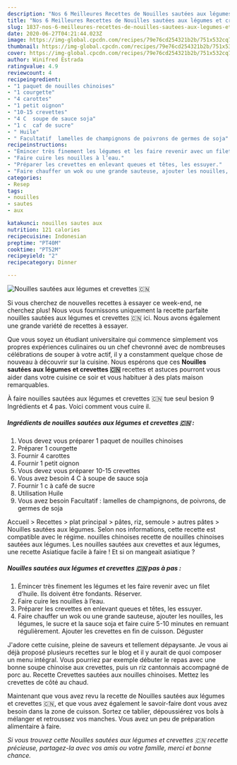 ```yaml
---
description: "Nos 6 Meilleures Recettes de Nouilles sautées aux légumes et crevettes 🇨🇳"
title: "Nos 6 Meilleures Recettes de Nouilles sautées aux légumes et crevettes 🇨🇳"
slug: 1837-nos-6-meilleures-recettes-de-nouilles-sautees-aux-legumes-et-crevettes
date: 2020-06-27T04:21:44.023Z
image: https://img-global.cpcdn.com/recipes/79e76cd254321b2b/751x532cq70/nouilles-sautees-aux-legumes-et-crevettes-🇨🇳-photo-principale-de-la-recette.jpg
thumbnail: https://img-global.cpcdn.com/recipes/79e76cd254321b2b/751x532cq70/nouilles-sautees-aux-legumes-et-crevettes-🇨🇳-photo-principale-de-la-recette.jpg
cover: https://img-global.cpcdn.com/recipes/79e76cd254321b2b/751x532cq70/nouilles-sautees-aux-legumes-et-crevettes-🇨🇳-photo-principale-de-la-recette.jpg
author: Winifred Estrada
ratingvalue: 4.9
reviewcount: 4
recipeingredient:
- "1 paquet de nouilles chinoises"
- "1 courgette"
- "4 carottes"
- "1 petit oignon"
- "10-15 crevettes"
- "4 C  soupe de sauce soja"
- "1 c  caf de sucre"
- " Huile"
- " Facultatif  lamelles de champignons de poivrons de germes de soja"
recipeinstructions:
- "Émincer très finement les légumes et les faire revenir avec un filet d’huile. Ils doivent être fondants. Réserver."
- "Faire cuire les nouilles à l’eau."
- "Préparer les crevettes en enlevant queues et têtes, les essuyer."
- "Faire chauffer un wok ou une grande sauteuse, ajouter les nouilles, les légumes, le sucre et la sauce soja et faire cuire 5-10 minutes en remuant régulièrement. Ajouter les crevettes en fin de cuisson. Déguster"
categories:
- Resep
tags:
- nouilles
- sautes
- aux

katakunci: nouilles sautes aux 
nutrition: 121 calories
recipecuisine: Indonesian
preptime: "PT40M"
cooktime: "PT52M"
recipeyield: "2"
recipecategory: Dinner

---
```



![Nouilles sautées aux légumes et crevettes 🇨🇳](https://img-global.cpcdn.com/recipes/79e76cd254321b2b/751x532cq70/nouilles-sautees-aux-legumes-et-crevettes-🇨🇳-photo-principale-de-la-recette.jpg)

Si vous cherchez de nouvelles recettes à essayer ce week-end, ne cherchez plus! Nous vous fournissons uniquement la recette parfaite nouilles sautées aux légumes et crevettes 🇨🇳 ici. Nous avons également une grande variété de recettes à essayer.

Que vous soyez un étudiant universitaire qui commence simplement vos propres expériences culinaires ou un chef chevronné avec de nombreuses célébrations de souper à votre actif, il y a constamment quelque chose de nouveau à découvrir sur la cuisine. Nous espérons que ces <strong> Nouilles sautées aux légumes et crevettes 🇨🇳 </strong> recettes et astuces pourront vous aider dans votre cuisine ce soir et vous habituer à des plats maison remarquables.

<!--inarticleads1-->

À faire nouilles sautées aux légumes et crevettes 🇨🇳 tue seul besion 9 Ingrédients et 4 pas. Voici comment vous cuire il.

##### Ingrédients de nouilles sautées aux légumes et crevettes 🇨🇳 :

1. Vous devez vous préparer 1 paquet de nouilles chinoises
1. Préparer 1 courgette
1. Fournir 4 carottes
1. Fournir 1 petit oignon
1. Vous devez vous préparer 10-15 crevettes
1. Vous avez besoin 4 C à soupe de sauce soja
1. Fournir 1 c à café de sucre
1. Utilisation  Huile
1. Vous avez besoin  Facultatif : lamelles de champignons, de poivrons, de germes de soja


Accueil &gt; Recettes &gt; plat principal &gt; pâtes, riz, semoule &gt; autres pâtes &gt; Nouilles sautées aux légumes. Selon nos informations, cette recette est compatible avec le régime. nouilles chinoises recette de nouilles chinoises sautées aux légumes. Les nouilles sautées aux crevettes et aux légumes, une recette Asiatique facile à faire ! Et si on mangeait asiatique ? 

<!--inarticleads2-->

##### Nouilles sautées aux légumes et crevettes 🇨🇳 pas à pas :

1. Émincer très finement les légumes et les faire revenir avec un filet d’huile. Ils doivent être fondants. Réserver.
1. Faire cuire les nouilles à l’eau.
1. Préparer les crevettes en enlevant queues et têtes, les essuyer.
1. Faire chauffer un wok ou une grande sauteuse, ajouter les nouilles, les légumes, le sucre et la sauce soja et faire cuire 5-10 minutes en remuant régulièrement. Ajouter les crevettes en fin de cuisson. Déguster


J&#39;adore cette cuisine, pleine de saveurs et tellement dépaysante. Je vous ai déjà proposé plusieurs recettes sur le blog et il y aurait de quoi composer un menu intégral. Vous pourriez par exemple débuter le repas avec une bonne soupe chinoise aux crevettes, puis un riz cantonnais accompagné de porc au. Recette Crevettes sautées aux nouilles chinoises. Mettez les crevettes de côté au chaud. 

<!--inarticleads1-->

<p>
Maintenant que vous avez revu la recette de Nouilles sautées aux légumes et crevettes 🇨🇳, et que vous avez également le savoir-faire dont vous avez besoin dans la zone de cuisson. Sortez ce tablier, dépoussiérez vos bols à mélanger et retroussez vos manches. Vous avez un peu de préparation alimentaire à faire.
</p>

<p>
<i>Si vous trouvez cette Nouilles sautées aux légumes et crevettes 🇨🇳 recette précieuse, partagez-la avec vos amis ou votre famille, merci et bonne chance.</i>
</p>
